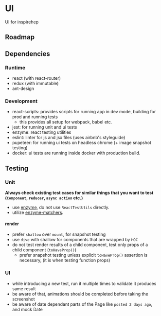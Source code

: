 # UI

UI for inspirehep

## Roadmap

## Dependencies

### Runtime

* react (with react-router)
* redux (with immutable)
* ant-design

### Development

* react-scripts: provides scripts for running app in dev mode, building for prod and running tests
  * this provides all setup for webpack, babel etc.
* jest: for running unit and ui tests
* enzyme: react testing utilities
* eslint: linter for js and jsx files (uses airbnb's styleguide)
* pupeteer: for running ui tests on headless chrome (+ image snapshot testing)
* docker: ui tests are running inside docker with production build.

## Testing

### Unit

**Always check existing test cases for similar things that you want to test (`Component`, `reducer`, `async action` etc.)**

* use [enzyme](https://airbnb.io/enzyme), do not use `ReactTestUtils` directly.
* utilize [enzyme-matchers](https://github.com/FormidableLabs/enzyme-matchers).

#### render

* prefer `shallow` over `mount`, for snapshot testing
* use `dive` with shallow for components that are wrapped by `HOC`
* do not test render results of a child component, test only props of a child component (`toHaveProp()`)
  * prefer snapshot testing unless explicit `toHaveProp()` assertion is necessary, (it is when testing function props)

### UI

* while introducing a new test, run it multiple times to validate it produces same result
* be aware of that, animations should be completed before taking the screenshot
* be aware of date dependant parts of the Page like `posted 2 days ago`, and mock Date

